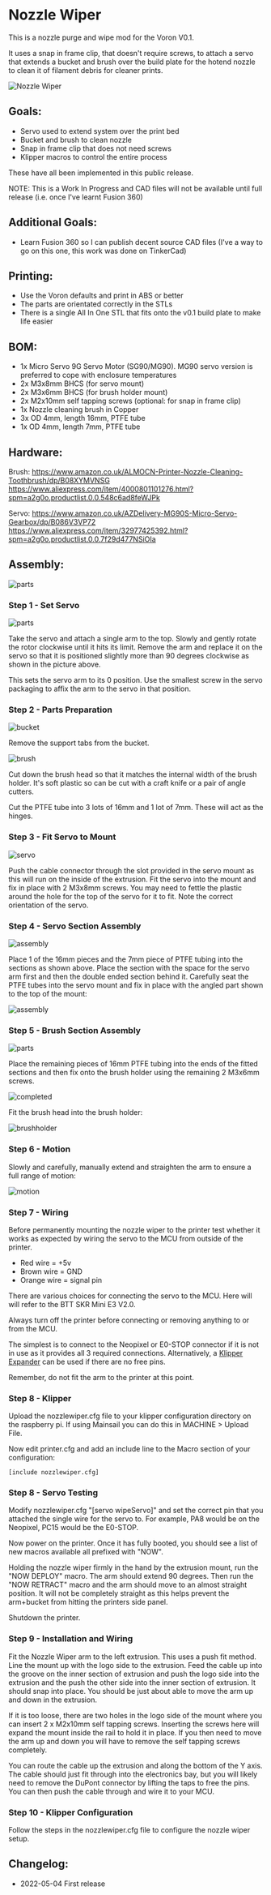 # Nozzle Wiper
This is a nozzle purge and wipe mod for the Voron V0.1.

It uses a snap in frame clip, that doesn't require screws, to attach a servo
that extends a bucket and brush over the build plate for the hotend nozzle to
clean it of filament debris for cleaner prints.

![Nozzle Wiper](images/NozzleWiper.gif)

## Goals:

- Servo used to extend system over the print bed
- Bucket and brush to clean nozzle
- Snap in frame clip that does not need screws
- Klipper macros to control the entire process

These have all been implemented in this public release.

NOTE: This is a Work In Progress and CAD files will not be available until full release (i.e. once I've learnt Fusion 360)

## Additional Goals:

- Learn Fusion 360 so I can publish decent source CAD files (I've a way to go on this one, this work was done on TinkerCad)

## Printing:

- Use the Voron defaults and print in ABS or better
- The parts are orientated correctly in the STLs
- There is a single All In One STL that fits onto the v0.1 build plate to make life easier

## BOM:

- 1x Micro Servo 9G Servo Motor (SG90/MG90). MG90 servo version is preferred to cope with enclosure temperatures
- 2x M3x8mm BHCS (for servo mount)
- 2x M3x6mm BHCS (for brush holder mount)
- 2x M2x10mm self tapping screws (optional: for snap in frame clip)
- 1x Nozzle cleaning brush in Copper
- 3x OD 4mm, length 16mm, PTFE tube
- 1x OD 4mm, length 7mm, PTFE tube

## Hardware:

Brush:
https://www.amazon.co.uk/ALMOCN-Printer-Nozzle-Cleaning-Toothbrush/dp/B08XYMVNSG
https://www.aliexpress.com/item/4000801101276.html?spm=a2g0o.productlist.0.0.548c6ad8feWJPk

Servo:
https://www.amazon.co.uk/AZDelivery-MG90S-Micro-Servo-Gearbox/dp/B086V3VP72
https://www.aliexpress.com/item/32977425392.html?spm=a2g0o.productlist.0.0.7f29d477NSiOIa

## Assembly:

![parts](images/parts.jpg)

### Step 1 - Set Servo

![parts](images/servosetting.jpg)

Take the servo and attach a single arm to the top. Slowly and gently rotate the rotor clockwise until it hits its limit. Remove the arm and replace it on the servo so that it is positioned slightly more than 90 degrees clockwise as shown in the picture above.

This sets the servo arm to its 0 position. Use the smallest screw in the servo packaging to affix the arm to the servo in that position.

### Step 2 - Parts Preparation

![bucket](images/bucket.jpg)

Remove the support tabs from the bucket.

![brush](images/brush.jpg)

Cut down the brush head so that it matches the internal width of the brush holder. It's soft plastic so can be cut with a craft knife or a pair of angle cutters.

Cut the PTFE tube into 3 lots of 16mm and 1 lot of 7mm. These will act as the hinges.

### Step 3 - Fit Servo to Mount

![servo](images/servomounting.jpg)

Push the cable connector through the slot provided in the servo mount as this will run on the inside of the extrusion. Fit the servo into the mount and fix in place with 2 M3x8mm screws. You may need to fettle the plastic around the hole for the top of the servo for it to fit. Note the correct orientation of the servo.

### Step 4 - Servo Section Assembly

![assembly](images/armassembly.jpg)

Place 1 of the 16mm pieces and the 7mm piece of PTFE tubing into the sections as shown above. Place the section with the space for the servo arm first and then the double ended section behind it. Carefully seat the PTFE tubes into the servo mount and fix in place with the angled part shown to the top of the mount:

![assembly](images/armtomount.jpg)

### Step 5 - Brush Section Assembly

![parts](images/armtobrushmount.jpg)

Place the remaining pieces of 16mm PTFE tubing into the ends of the fitted sections and then fix onto the brush holder using the remaining 2 M3x6mm screws.

![completed](images/completed.jpg)

Fit the brush head into the brush holder:

![brushholder](images/brushholder.jpg)

### Step 6 - Motion

Slowly and carefully, manually extend and straighten the arm to ensure a full range of motion:

![motion](images/fullyopen.jpg)


### Step 7 - Wiring

Before permanently mounting the nozzle wiper to the printer test whether it works as expected by wiring the servo to the MCU from outside of the printer.

- Red wire    = +5v
- Brown wire  = GND
- Orange wire = signal pin

There are various choices for connecting the servo to the MCU. Here will will refer to the BTT SKR Mini E3 V2.0.

Always turn off the printer before connecting or removing anything to or from the MCU.

The simplest is to connect to the Neopixel or E0-STOP connector if it is not in use as it provides all 3 required connections. Alternatively, a [Klipper Expander](https://github.com/timmit99/Klipper-Expander) can be used if there are no free pins.

Remember, do not fit the arm to the printer at this point.

### Step 8 - Klipper

Upload the nozzlewiper.cfg file to your klipper configuration directory on the raspberry pi. If using Mainsail you can do this in MACHINE > Upload File.

Now edit printer.cfg and add an include line to the Macro section of your configuration:

```[include nozzlewiper.cfg]```

### Step 8 - Servo Testing

Modify nozzlewiper.cfg "[servo wipeServo]" and set the correct pin that you attached the single wire for the servo to. For example, PA8 would be on the Neopixel, PC15 would be the E0-STOP.

Now power on the printer. Once it has fully booted, you should see a list of new macros available all prefixed with "NOW".

Holding the nozzle wiper firmly in the hand by the extrusion mount, run the "NOW DEPLOY" macro. The arm should extend 90 degrees. Then run the "NOW RETRACT" macro and the arm should move to an almost straight position. It will not be completely straight as this helps prevent the arm+bucket from hitting the printers side panel.

Shutdown the printer.

### Step 9 - Installation and Wiring

Fit the Nozzle Wiper arm to the left extrusion. This uses a push fit method. Line the mount up with the logo side to the extrusion. Feed the cable up into the groove on the inner section of extrusion and push the logo side into the extrusion and the push the other side into the inner section of extrusion. It should snap into place. You should be just about able to move the arm up and down in the extrusion.

If it is too loose, there are two holes in the logo side of the mount where you can insert 2 x M2x10mm self tapping screws. Inserting the screws here will expand the mount inside the rail to hold it in place. If you then need to move the arm up and down you will have to remove the self tapping screws completely.

You can route the cable up the extrusion and along the bottom of the Y axis. The cable should just fit through into the electronics bay, but you will likely need to remove the DuPont connector by lifting the taps to free the pins. You can then push the cable through and wire it to your MCU.

### Step 10 - Klipper Configuration

Follow the steps in the nozzlewiper.cfg file to configure the nozzle wiper setup.

## Changelog:

- 2022-05-04 First release
